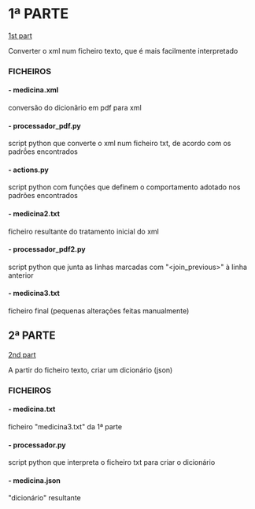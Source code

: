 # 1ª PARTE
[1st part](https://github.com/RayMightBeWrong/spln-2223/tree/master/TP1/1st_part)

Converter o xml num ficheiro texto, que é mais facilmente interpretado

### FICHEIROS
#### - medicina.xml
conversão do dicionãrio em pdf para xml

#### - processador_pdf.py
script python que converte o xml num ficheiro txt, de acordo com os padrṍes encontrados

#### - actions.py
script python com funções que definem o comportamento adotado nos padrões encontrados

#### - medicina2.txt
ficheiro resultante do tratamento inicial do xml

#### - processador_pdf2.py
script python que junta as linhas marcadas com "<join_previous>" à linha anterior

#### - medicina3.txt
ficheiro final (pequenas alterações feitas manualmente)


## 2ª PARTE
[2nd part](https://github.com/RayMightBeWrong/spln-2223/tree/master/TP1/2nd_part)

A partir do ficheiro texto, criar um dicionário (json)

### FICHEIROS
#### - medicina.txt
ficheiro "medicina3.txt" da 1ª parte

#### - processador.py
script python que interpreta o ficheiro txt para criar o dicionário

#### - medicina.json
"dicionário" resultante
